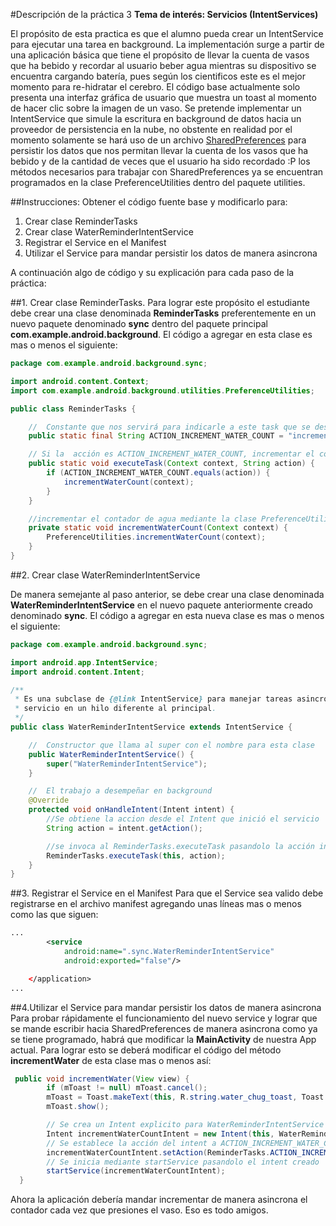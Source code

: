 #Descripción de la práctica 3 **Tema de interés: Servicios (IntentServices)**

El propósito de esta practica es que el alumno pueda crear un IntentService para ejecutar una tarea en background.  La implementación surge a partir de una aplicación básica que tiene el propósito de llevar la cuenta de vasos que ha bebido y recordar al usuario beber agua mientras su dispositivo se encuentra cargando batería, pues según los cientificos este es el mejor momento para re-hidratar el cerebro. El código base actualmente solo presenta una interfaz gráfica de usuario que muestra un toast al momento de hacer clic sobre la imagen de un vaso.  Se pretende implementar un IntentService que simule la escritura en background de datos hacia un proveedor de persistencia en la nube, no obstente  en realidad por el momento solamente se hará uso de un archivo [SharedPreferences](https://developer.android.com/training/basics/data-storage/shared-preferences.html) para persistir los datos que nos permitan llevar la cuenta de los vasos que ha bebido y de la cantidad de veces que el usuario ha sido recordado :P los métodos necesarios para trabajar con SharedPreferences ya se encuentran programados en la clase PreferenceUtilities dentro del paquete utilities.

##Instrucciones:
Obtener el código fuente base y modificarlo para:

 1. Crear clase ReminderTasks 
 2. Crear clase WaterReminderIntentService
 3. Registrar el Service en el Manifest
 4. Utilizar el Service para mandar persistir los datos de manera asincrona

A continuación algo de código y su explicación para cada paso de la práctica:

##1. Crear clase ReminderTasks. 
Para lograr este propósito el estudiante debe crear una clase denominada **ReminderTasks** preferentemente en un nuevo paquete denominado **sync** dentro del paquete principal **com.example.android.background**.  El código a agregar en esta clase es mas o menos el siguiente:

```java
package com.example.android.background.sync;

import android.content.Context;
import com.example.android.background.utilities.PreferenceUtilities;

public class ReminderTasks {

    //  Constante que nos servirá para indicarle a este task que se desea incrementar el contador de agua tomada
    public static final String ACTION_INCREMENT_WATER_COUNT = "increment-water-count";

    // Si la  acción es ACTION_INCREMENT_WATER_COUNT, incrementar el contador de agua
    public static void executeTask(Context context, String action) {
        if (ACTION_INCREMENT_WATER_COUNT.equals(action)) {
            incrementWaterCount(context);
        }
    }

    //incrementar el contador de agua mediante la clase PreferenceUtilities
    private static void incrementWaterCount(Context context) {
        PreferenceUtilities.incrementWaterCount(context);
    }
}
```

##2. Crear clase WaterReminderIntentService

De manera semejante al paso anterior, se debe crear una clase denominada **WaterReminderIntentService** en el nuevo paquete anteriormente creado denominado **sync**.  El código a agregar en esta nueva clase es mas o menos el siguiente:

```java
package com.example.android.background.sync;

import android.app.IntentService;
import android.content.Intent;

/**
 * Es una subclase de {@link IntentService} para manejar tareas asincronas (en background) en un
 * servicio en un hilo diferente al principal.
 */
public class WaterReminderIntentService extends IntentService {

    //  Constructor que llama al super con el nombre para esta clase
    public WaterReminderIntentService() {
        super("WaterReminderIntentService");
    }

    //  El trabajo a desempeñar en background
    @Override
    protected void onHandleIntent(Intent intent) {
        //Se obtiene la accion desde el Intent que inició el servicio
        String action = intent.getAction();

        //se invoca al ReminderTasks.executeTask pasandolo la acción indicada.
        ReminderTasks.executeTask(this, action);
    }
}
```
##3. Registrar el Service en el Manifest
Para que el Service sea valido debe registrarse en el archivo manifest agregando unas líneas mas o menos como las que siguen:

```xml
...
        <service
            android:name=".sync.WaterReminderIntentService"
            android:exported="false"/>

    </application>
...
```

##4.Utilizar el Service para mandar persistir los datos de manera asincrona
Para probar rápidamente el funcionamiento del nuevo service y lograr que se mande escribir hacia SharedPreferences de manera asincrona como ya se tiene programado,  habrá que modificar la **MainActivity** de nuestra App actual.  Para lograr esto se deberá modificar el código del método **incrementWater** de esta clase mas o menos así:

```java
 public void incrementWater(View view) {
        if (mToast != null) mToast.cancel();
        mToast = Toast.makeText(this, R.string.water_chug_toast, Toast.LENGTH_SHORT);
        mToast.show();

        // Se crea un Intent explicito para WaterReminderIntentService
        Intent incrementWaterCountIntent = new Intent(this, WaterReminderIntentService.class);
        // Se establece la acción del intent a ACTION_INCREMENT_WATER_COUNT
        incrementWaterCountIntent.setAction(ReminderTasks.ACTION_INCREMENT_WATER_COUNT);
        // Se inicia mediante startService pasandolo el intent creado
        startService(incrementWaterCountIntent);        
  }
```

Ahora la aplicación debería mandar incrementar de manera asincrona el contador cada vez que presiones el vaso. Eso es todo amigos.
